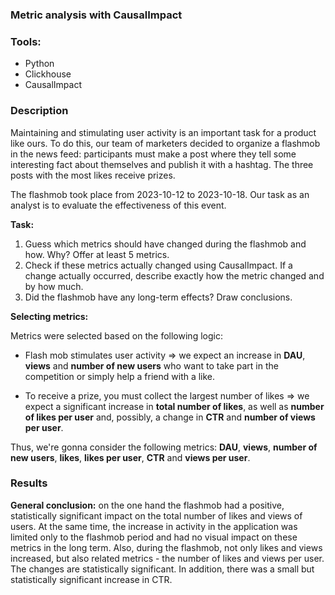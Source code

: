 ### Metric analysis with CausalImpact

### Tools:
- Python
- Clickhouse
- CausalImpact

### Description 
Maintaining and stimulating user activity is an important task for a product like ours. To do this, our team of marketers decided to organize a flashmob in the news feed: participants must make a post where they tell some interesting fact about themselves and publish it with a hashtag. The three posts with the most likes receive prizes.

The flashmob took place from 2023-10-12 to 2023-10-18. Our task as an analyst is to evaluate the effectiveness of this event.

**Task:**

1) Guess which metrics should have changed during the flashmob and how. Why? Offer at least 5 metrics.
2) Check if these metrics actually changed using CausalImpact. If a change actually occurred, describe exactly how the metric changed and by how much.
3) Did the flashmob have any long-term effects? Draw conclusions.

**Selecting metrics:**

Metrics were selected based on the following logic:

- Flash mob stimulates user activity $\Longrightarrow$ we expect an increase in **DAU**, **views** and **number of new users** who want to take part in the competition or simply help a friend with a like.

- To receive a prize, you must collect the largest number of likes $\Longrightarrow$ we expect a significant increase in **total number of likes**, as well as **number of likes per user** and, possibly, a change in **CTR** and **number of views per user**.

Thus, we're gonna consider the following metrics: **DAU**, **views**, **number of new users**, **likes**, **likes per user**, **CTR** and **views per user**.

### Results

**General conclusion:** on the one hand the flashmob had a positive, statistically significant impact on the total number of likes and views of users. At the same time, the increase in activity in the application was limited only to the flashmob period and had no visual impact on these metrics in the long term. Also, during the flashmob, not only likes and views increased, but also related metrics - the number of likes and views per user. The changes are statistically significant. In addition, there was a small but statistically significant increase in CTR.
